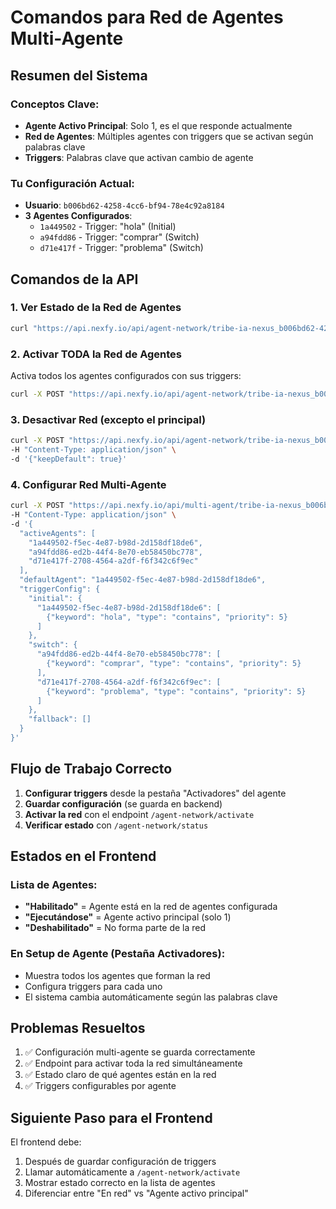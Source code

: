 # Comandos para Red de Agentes Multi-Agente

## Resumen del Sistema

### Conceptos Clave:
- **Agente Activo Principal**: Solo 1, es el que responde actualmente
- **Red de Agentes**: Múltiples agentes con triggers que se activan según palabras clave
- **Triggers**: Palabras clave que activan cambio de agente

### Tu Configuración Actual:
- **Usuario**: `b006bd62-4258-4cc6-bf94-78e4c92a8184`
- **3 Agentes Configurados**:
  - `1a449502` - Trigger: "hola" (Initial)
  - `a94fdd86` - Trigger: "comprar" (Switch)
  - `d71e417f` - Trigger: "problema" (Switch)

## Comandos de la API

### 1. Ver Estado de la Red de Agentes
```bash
curl "https://api.nexfy.io/api/agent-network/tribe-ia-nexus_b006bd62-4258-4cc6-bf94-78e4c92a8184/status"
```

### 2. Activar TODA la Red de Agentes
Activa todos los agentes configurados con sus triggers:
```bash
curl -X POST "https://api.nexfy.io/api/agent-network/tribe-ia-nexus_b006bd62-4258-4cc6-bf94-78e4c92a8184/activate"
```

### 3. Desactivar Red (excepto el principal)
```bash
curl -X POST "https://api.nexfy.io/api/agent-network/tribe-ia-nexus_b006bd62-4258-4cc6-bf94-78e4c92a8184/deactivate" \
-H "Content-Type: application/json" \
-d '{"keepDefault": true}'
```

### 4. Configurar Red Multi-Agente
```bash
curl -X POST "https://api.nexfy.io/api/multi-agent/tribe-ia-nexus_b006bd62-4258-4cc6-bf94-78e4c92a8184/config" \
-H "Content-Type: application/json" \
-d '{
  "activeAgents": [
    "1a449502-f5ec-4e87-b98d-2d158df18de6",
    "a94fdd86-ed2b-44f4-8e70-eb58450bc778",
    "d71e417f-2708-4564-a2df-f6f342c6f9ec"
  ],
  "defaultAgent": "1a449502-f5ec-4e87-b98d-2d158df18de6",
  "triggerConfig": {
    "initial": {
      "1a449502-f5ec-4e87-b98d-2d158df18de6": [
        {"keyword": "hola", "type": "contains", "priority": 5}
      ]
    },
    "switch": {
      "a94fdd86-ed2b-44f4-8e70-eb58450bc778": [
        {"keyword": "comprar", "type": "contains", "priority": 5}
      ],
      "d71e417f-2708-4564-a2df-f6f342c6f9ec": [
        {"keyword": "problema", "type": "contains", "priority": 5}
      ]
    },
    "fallback": []
  }
}'
```

## Flujo de Trabajo Correcto

1. **Configurar triggers** desde la pestaña "Activadores" del agente
2. **Guardar configuración** (se guarda en backend)
3. **Activar la red** con el endpoint `/agent-network/activate`
4. **Verificar estado** con `/agent-network/status`

## Estados en el Frontend

### Lista de Agentes:
- **"Habilitado"** = Agente está en la red de agentes configurada
- **"Ejecutándose"** = Agente activo principal (solo 1)
- **"Deshabilitado"** = No forma parte de la red

### En Setup de Agente (Pestaña Activadores):
- Muestra todos los agentes que forman la red
- Configura triggers para cada uno
- El sistema cambia automáticamente según las palabras clave

## Problemas Resueltos

1. ✅ Configuración multi-agente se guarda correctamente
2. ✅ Endpoint para activar toda la red simultáneamente
3. ✅ Estado claro de qué agentes están en la red
4. ✅ Triggers configurables por agente

## Siguiente Paso para el Frontend

El frontend debe:
1. Después de guardar configuración de triggers
2. Llamar automáticamente a `/agent-network/activate`
3. Mostrar estado correcto en la lista de agentes
4. Diferenciar entre "En red" vs "Agente activo principal"